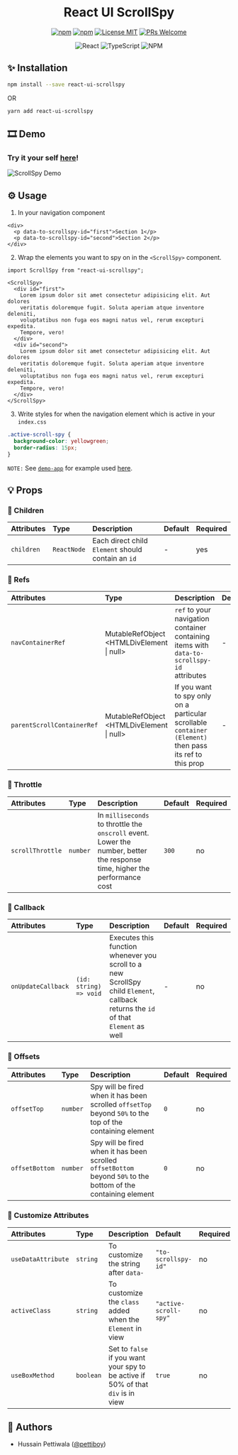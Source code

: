 <div align="center">

# React UI ScrollSpy

[![npm](https://img.shields.io/npm/v/react-ui-scrollspy.svg)](https://npmjs.com/package/react-ui-scrollspy) [![npm](https://img.shields.io/npm/dm/react-ui-scrollspy.svg)](https://npmjs.com/package/react-ui-scrollspy)
[![License MIT](https://img.shields.io/badge/license-MIT-orange.svg?style=flat)](https://raw.githubusercontent.com/pettiboy/react-ui-scrollspy/main/LICENSE)
[![PRs Welcome](https://img.shields.io/badge/PRs-Welcome-brightgreen.svg)](https://github.com/pettiboy/react-ui-scrollspy/pulls)

![React](https://img.shields.io/badge/React-20232A?style=for-the-badge&logo=react&logoColor=61DAFB)
![TypeScript](https://img.shields.io/badge/TypeScript-007ACC?style=for-the-badge&logo=typescript&logoColor=white)
![NPM](https://img.shields.io/badge/npm-CB3837?style=for-the-badge&logo=npm&logoColor=white)

</div>

## ✨ Installation

```bash
npm install --save react-ui-scrollspy
```

OR

```bash
yarn add react-ui-scrollspy
```

## 🎞 Demo

### Try it your self [here](https://pettiboy.github.io/react-ui-scrollspy)!

![ScrollSpy Demo](./demo-app/assets/demo.gif)

## ⚙️ Usage

1. In your navigation component

```tsx
<div>
  <p data-to-scrollspy-id="first">Section 1</p>
  <p data-to-scrollspy-id="second">Section 2</p>
</div>
```

2. Wrap the elements you want to spy on in the `<ScrollSpy>` component.

<!-- prettier-ignore -->
```tsx
import ScrollSpy from "react-ui-scrollspy";

<ScrollSpy>
  <div id="first">
    Lorem ipsum dolor sit amet consectetur adipisicing elit. Aut dolores
    veritatis doloremque fugit. Soluta aperiam atque inventore deleniti,
    voluptatibus non fuga eos magni natus vel, rerum excepturi expedita.
    Tempore, vero!
  </div>
  <div id="second">
    Lorem ipsum dolor sit amet consectetur adipisicing elit. Aut dolores
    veritatis doloremque fugit. Soluta aperiam atque inventore deleniti,
    voluptatibus non fuga eos magni natus vel, rerum excepturi expedita.
    Tempore, vero!
  </div>
</ScrollSpy>
```

3. Write styles for when the navigation element which is active in your `index.css`

```css
.active-scroll-spy {
  background-color: yellowgreen;
  border-radius: 15px;
}
```

`NOTE:` See [`demo-app`](./demo-app/src/App.tsx) for example used [here](https://pettiboy.github.io/react-ui-scrollspy).

## 💡 Props

### 🔧 Children

| Attributes | Type        | Description                                        | Default | Required |
| :--------- | :---------- | :------------------------------------------------- | :------ | :------- |
| `children` | `ReactNode` | Each direct child `Element` should contain an `id` | -       | yes      |

### 🔧 Refs

| Attributes                 | Type                                              | Description                                                                                             | Default | Required |
| :------------------------- | :------------------------------------------------ | :------------------------------------------------------------------------------------------------------ | :------ | :------- |
| `navContainerRef`          | MutableRefObject<br><HTMLDivElement \| null><br/> | `ref` to your navigation container containing items with `data-to-scrollspy-id` attributes              | -       | no       |
| `parentScrollContainerRef` | MutableRefObject<br><HTMLDivElement \| null><br/> | If you want to spy only on a particular scrollable `container (Element)` then pass its ref to this prop | -       | no       |

### 🔧 Throttle

| Attributes       | Type     | Description                                                                                                                 | Default | Required |
| :--------------- | :------- | :-------------------------------------------------------------------------------------------------------------------------- | :------ | :------- |
| `scrollThrottle` | `number` | In `milliseconds` to throttle the `onscroll` event. Lower the number, better the response time, higher the performance cost | `300`   | no       |

### 🔧 Callback

| Attributes         | Type                   | Description                                                                                                                        | Default | Required |
| :----------------- | :--------------------- | :--------------------------------------------------------------------------------------------------------------------------------- | :------ | :------- |
| `onUpdateCallback` | `(id: string) => void` | Executes this function whenever you scroll to a new ScrollSpy child `Element`, callback returns the `id` of that `Element` as well | -       | no       |

### 🔧 Offsets

| Attributes     | Type     | Description                                                                                                     | Default | Required |
| :------------- | :------- | :-------------------------------------------------------------------------------------------------------------- | :------ | :------- |
| `offsetTop`    | `number` | Spy will be fired when it has been scrolled `offsetTop` beyond `50%` to the top of the containing element       | `0`     | no       |
| `offsetBottom` | `number` | Spy will be fired when it has been scrolled `offsetBottom` beyond `50%` to the bottom of the containing element | `0`     | no       |

### 🔧 Customize Attributes

| Attributes         | Type      | Description                                                                      | Default               | Required |
| :----------------- | :-------- | :------------------------------------------------------------------------------- | :-------------------- | :------- |
| `useDataAttribute` | `string`  | To customize the string after `data-`                                            | `"to-scrollspy-id"`   | no       |
| `activeClass`      | `string`  | To customize the `class` added when the `Element` in view                        | `"active-scroll-spy"` | no       |
| `useBoxMethod`     | `boolean` | Set to `false` if you want your spy to be active if 50% of that `div` is in view | `true`                | no       |

## 📝 Authors

- Hussain Pettiwala ([@pettiboy](https://github.com/pettiboy))
